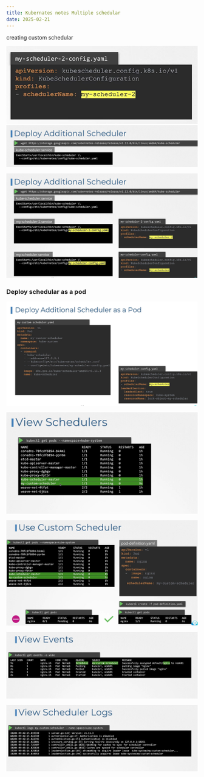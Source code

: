 ```yaml
---
title: Kubernates notes Multiple schedular
date: 2025-02-21
---
```


creating custom schedular 

![alt text](Pastedimage20250220111322.png)![alt text](Pastedimage20250220111727.png)

 ![alt text](Pastedimage20250220111743.png)


### Deploy schedular as a pod 

 ![alt text](Pastedimage20250220111945.png)

![alt text](Pastedimage20250220112329.png)

![alt text](Pastedimage20250220112432.png)

![alt text](Pastedimage20250220112520.png)

![alt text](Pastedimage20250220112536.png)


